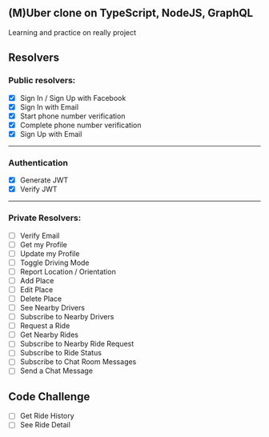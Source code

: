 ## (M)Uber clone on TypeScript, NodeJS, GraphQL

Learning and practice on really project

## Resolvers

### Public resolvers:

- [x] Sign In / Sign Up with Facebook
- [x] Sign In with Email
- [x] Start phone number verification
- [x] Complete phone number verification
- [x] Sign Up with Email

---

### Authentication
- [x] Generate JWT
- [x] Verify JWT

---

### Private Resolvers:

- [ ] Verify Email
- [ ] Get my Profile
- [ ] Update my Profile
- [ ] Toggle Driving Mode
- [ ] Report Location / Orientation
- [ ] Add Place
- [ ] Edit Place
- [ ] Delete Place
- [ ] See Nearby Drivers
- [ ] Subscribe to Nearby Drivers
- [ ] Request a Ride
- [ ] Get Nearby Rides
- [ ] Subscribe to Nearby Ride Request
- [ ] Subscribe to Ride Status
- [ ] Subscribe to Chat Room Messages
- [ ] Send a Chat Message

## Code Challenge

- [ ] Get Ride History
- [ ] See Ride Detail
